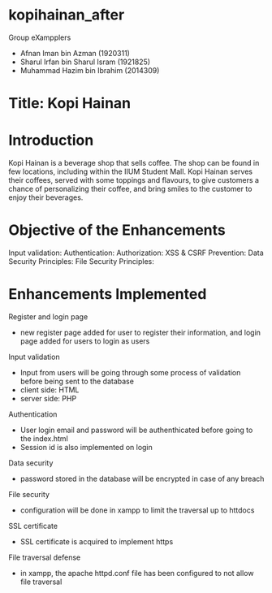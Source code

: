 # kopihainan_after

Group eXampplers
- Afnan Iman bin Azman (1920311)
- Sharul Irfan bin Sharul Isram (1921825)
- Muhammad Hazim bin Ibrahim (2014309)

# Title: Kopi Hainan
# Introduction
Kopi Hainan is a beverage shop that sells coffee. The shop can be found in few locations, including within the IIUM Student Mall. Kopi Hainan serves their coffees, served with some toppings and flavours, to give customers a chance of personalizing their coffee, and bring smiles to the customer to enjoy their beverages.

# Objective of the Enhancements
Input validation: 
Authentication: 
Authorization: 
XSS & CSRF Prevention: 
Data Security Principles:
File Security Principles: 

# Enhancements Implemented
Register and login page
- new register page added for user to register their information, and login page added for users to login as users

Input validation
- Input from users will be going through some process of validation before being sent to the database
- client side: HTML
- server side: PHP

Authentication
- User login email and password will be authenthicated before going to the index.html
- Session id is also implemented on login

Data security
- password stored in the database will be encrypted in case of any breach

File security
- configuration will be done in xampp to limit the traversal up to httdocs

SSL certificate
- SSL certificate is acquired to implement https

File traversal defense
- in xampp, the apache httpd.conf file has been configured to not allow file traversal


